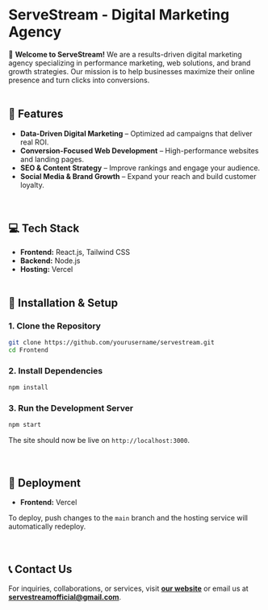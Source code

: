 # **ServeStream - Digital Marketing Agency**  

🚀 **Welcome to ServeStream!** We are a results-driven digital marketing agency specializing in performance marketing, web solutions, and brand growth strategies. Our mission is to help businesses maximize their online presence and turn clicks into conversions.  
<br>
## **🌟 Features**  
- **Data-Driven Digital Marketing** – Optimized ad campaigns that deliver real ROI.  
- **Conversion-Focused Web Development** – High-performance websites and landing pages.  
- **SEO & Content Strategy** – Improve rankings and engage your audience.  
- **Social Media & Brand Growth** – Expand your reach and build customer loyalty.  
<br></br>
## **💻 Tech Stack**  
- **Frontend:** React.js, Tailwind CSS  
- **Backend:** Node.js 
- **Hosting:** Vercel
<br></br>
  
## **📌 Installation & Setup**  
### **1. Clone the Repository**  
```bash
git clone https://github.com/yourusername/servestream.git
cd Frontend
```
### **2. Install Dependencies**  
```bash
npm install
```
### **3. Run the Development Server**  
```bash
npm start
```
The site should now be live on `http://localhost:3000`.  
<br></br>
## **🚀 Deployment**  
- **Frontend:** Vercel 

To deploy, push changes to the `main` branch and the hosting service will automatically redeploy.  
<br></br>
## **📞 Contact Us**  
For inquiries, collaborations, or services, visit **[our website](https://servestream.vercel.app)** or email us at **servestreamofficial@gmail.com**.  

